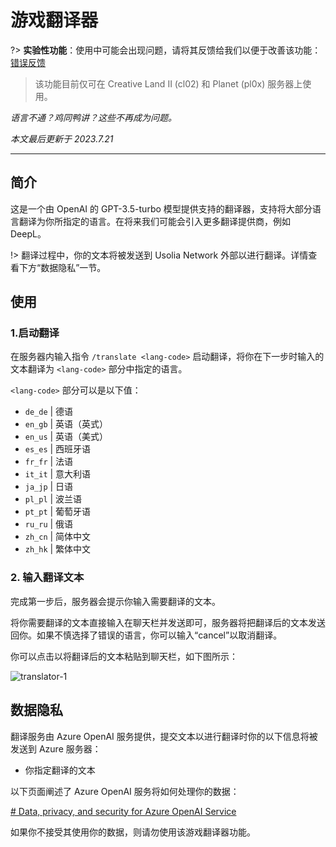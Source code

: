 # 游戏翻译器

?> **实验性功能**：使用中可能会出现问题，请将其反馈给我们以便于改善该功能：[错误反馈](https://usolia.net/bug-report)

> 该功能目前仅可在 Creative Land II (cl02) 和 Planet (pl0x) 服务器上使用。

*语言不通？鸡同鸭讲？这些不再成为问题。*

*本文最后更新于 2023.7.21*

------

## 简介

这是一个由 OpenAI 的 GPT-3.5-turbo 模型提供支持的翻译器，支持将大部分语言翻译为你所指定的语言。在将来我们可能会引入更多翻译提供商，例如 DeepL。

!> 翻译过程中，你的文本将被发送到 Usolia Network 外部以进行翻译。详情查看下方“数据隐私”一节。

## 使用

### 1.启动翻译

在服务器内输入指令 `/translate <lang-code>` 启动翻译，将你在下一步时输入的文本翻译为 `<lang-code>` 部分中指定的语言。

`<lang-code>` 部分可以是以下值：

- `de_de` | 德语
- `en_gb` | 英语（英式）
- `en_us` | 英语（美式）
- `es_es` | 西班牙语
- `fr_fr` | 法语
- `it_it` | 意大利语
- `ja_jp` | 日语
- `pl_pl` | 波兰语
- `pt_pt` | 葡萄牙语
- `ru_ru` | 俄语
- `zh_cn` | 简体中文
- `zh_hk` | 繁体中文

### 2. 输入翻译文本

完成第一步后，服务器会提示你输入需要翻译的文本。

将你需要翻译的文本直接输入在聊天栏并发送即可，服务器将把翻译后的文本发送回你。如果不慎选择了错误的语言，你可以输入“cancel”以取消翻译。

你可以点击以将翻译后的文本粘贴到聊天栏，如下图所示：

![translator-1](https://usolia.net/img/docs/mechanisms/translator-1.png)

## 数据隐私

翻译服务由 Azure OpenAI 服务提供，提交文本以进行翻译时你的以下信息将被发送到 Azure 服务器：

- 你指定翻译的文本

以下页面阐述了 Azure OpenAI 服务将如何处理你的数据：

[# Data, privacy, and security for Azure OpenAI Service](https://learn.microsoft.com/en-us/legal/cognitive-services/openai/data-privacy)

如果你不接受其使用你的数据，则请勿使用该游戏翻译器功能。